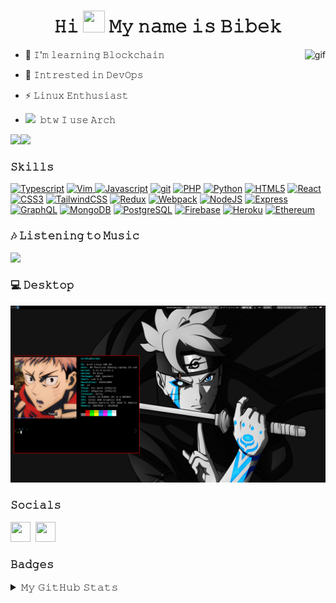 <h1 align="center"> 𝙷𝚒 <img src="https://raw.githubusercontent.com/MartinHeinz/MartinHeinz/master/wave.gif" height="35x" width="35px">  𝙼𝚢 𝚗𝚊𝚖𝚎 𝚒𝚜 𝙱𝚒𝚋𝚎𝚔  </h1>
<img align="right" alt="gif" src="https://media2.giphy.com/media/AYy9YYXHmsGek/giphy.gif" height="200px">

 *  🌱 𝙸'𝚖 𝚕𝚎𝚊𝚛𝚗𝚒𝚗𝚐 𝙱𝚕𝚘𝚌𝚔𝚌𝚑𝚊𝚒𝚗

 *  🧠  𝙸𝚗𝚝𝚛𝚎𝚜𝚝𝚎𝚍 𝚒𝚗 𝙳𝚎𝚟𝙾𝚙𝚜
 
 *  ⚡  𝙻𝚒𝚗𝚞𝚡 𝙴𝚗𝚝𝚑𝚞𝚜𝚒𝚊𝚜𝚝

 *  <img src="https://upload.wikimedia.org/wikipedia/commons/thumb/a/a5/Archlinux-icon-crystal-64.svg/98px-Archlinux-icon-crystal-64.svg.png?20151125181813" width="30px">&nbsp; 𝚋𝚝𝚠 𝙸 𝚞𝚜𝚎 𝙰𝚛𝚌𝚑  


<a href="https://www.twitter.com/morphhyy" target="_blank" rel="noreferrer"><img
src="https://img.shields.io/twitter/follow/morphhyy?logo=twitter&style=for-the-badge&color=0891b2&labelColor=1c1917"/></a><a href="https://www.github.com/morphhyy" target="_blank" rel="noreferrer"><img
src="https://img.shields.io/github/followers/morphhyy?logo=github&style=for-the-badge&color=0891b2&labelColor=1c1917" /></a>


### 𝚂𝚔𝚒𝚕𝚕𝚜

<p align="left">
<a href="https://www.typescriptlang.org/" target="_blank" rel="noreferrer"><img src="https://raw.githubusercontent.com/danielcranney/readme-generator/main/public/icons/skills/typescript-colored.svg" width="36" height="36" alt="Typescript" /></a>   
<a href="https://www.vim.org/" target="_blank" rel="noreferrer"><img src="https://upload.wikimedia.org/wikipedia/commons/thumb/9/9f/Vimlogo.svg/544px-Vimlogo.svg.png?20150726190850" width="36" height="36" alt="Vim" />
<a href="https://developer.mozilla.org/en-US/docs/Web/JavaScript" target="_blank" rel="noreferrer"><img src="https://raw.githubusercontent.com/danielcranney/readme-generator/main/public/icons/skills/javascript-colored.svg" width="36" height="36" alt="Javascript" /></a>
<a href="https://git-scm.com/" target="_blank" rel="noreferrer"><img src="https://img.icons8.com/color/48/000000/git.png" width="36" height="36" alt="git" /></a>
<a href="https://www.php.net/" target="_blank" rel="noreferrer"><img src="https://raw.githubusercontent.com/danielcranney/readme-generator/main/public/icons/skills/php-colored.svg" width="36" height="36" alt="PHP" /></a>
<a href="https://www.python.org/" target="_blank" rel="noreferrer"><img src="https://raw.githubusercontent.com/danielcranney/readme-generator/main/public/icons/skills/python-colored.svg" width="36" height="36" alt="Python" /></a>
<a href="https://developer.mozilla.org/en-US/docs/Glossary/HTML5" target="_blank" rel="noreferrer"><img src="https://raw.githubusercontent.com/danielcranney/readme-generator/main/public/icons/skills/html5-colored.svg" width="36" height="36" alt="HTML5" /></a>
<a href="https://reactjs.org/" target="_blank" rel="noreferrer"><img src="https://raw.githubusercontent.com/danielcranney/readme-generator/main/public/icons/skills/react-colored.svg" width="36" height="36" alt="React" /></a>
<a href="https://www.w3.org/TR/CSS/#css" target="_blank" rel="noreferrer"><img src="https://raw.githubusercontent.com/danielcranney/readme-generator/main/public/icons/skills/css3-colored.svg" width="36" height="36" alt="CSS3" /></a>
<a href="https://tailwindcss.com/" target="_blank" rel="noreferrer"><img src="https://raw.githubusercontent.com/danielcranney/readme-generator/main/public/icons/skills/tailwindcss-colored.svg" width="36" height="36" alt="TailwindCSS" /></a>
<a href="https://redux.js.org/" target="_blank" rel="noreferrer"><img src="https://raw.githubusercontent.com/danielcranney/readme-generator/main/public/icons/skills/redux-colored.svg" width="36" height="36" alt="Redux" /></a>
<a href="https://webpack.js.org/" target="_blank" rel="noreferrer"><img src="https://raw.githubusercontent.com/danielcranney/readme-generator/main/public/icons/skills/webpack-colored.svg" width="36" height="36" alt="Webpack" /></a>
<a href="https://nodejs.org/en/" target="_blank" rel="noreferrer"><img src="https://raw.githubusercontent.com/danielcranney/readme-generator/main/public/icons/skills/nodejs-colored.svg" width="36" height="36" alt="NodeJS" /></a>
<a href="https://expressjs.com/" target="_blank" rel="noreferrer"><img src="https://raw.githubusercontent.com/danielcranney/readme-generator/main/public/icons/skills/express-colored.svg" width="36" height="36" alt="Express" /></a>
<a href="https://graphql.org/" target="_blank" rel="noreferrer"><img src="https://raw.githubusercontent.com/danielcranney/readme-generator/main/public/icons/skills/graphql-colored.svg" width="36" height="36" alt="GraphQL" /></a>
<a href="https://www.mongodb.com/" target="_blank" rel="noreferrer"><img src="https://raw.githubusercontent.com/danielcranney/readme-generator/main/public/icons/skills/mongodb-colored.svg" width="36" height="36" alt="MongoDB" /></a>
<a href="https://www.postgresql.org/" target="_blank" rel="noreferrer"><img src="https://raw.githubusercontent.com/danielcranney/readme-generator/main/public/icons/skills/postgresql-colored.svg" width="36" height="36" alt="PostgreSQL" /></a>
<a href="https://firebase.google.com/" target="_blank" rel="noreferrer"><img src="https://raw.githubusercontent.com/danielcranney/readme-generator/main/public/icons/skills/firebase-colored.svg" width="36" height="36" alt="Firebase" /></a>
<a href="https://www.heroku.com/" target="_blank" rel="noreferrer"><img src="https://raw.githubusercontent.com/danielcranney/readme-generator/main/public/icons/skills/heroku-colored.svg" width="36" height="36" alt="Heroku" /></a>
<a href="https://ethereum.org/en/" target="_blank" rel="noreferrer"><img src="https://raw.githubusercontent.com/danielcranney/readme-generator/main/public/icons/skills/ethereum-colored.svg" width="36" height="36" alt="Ethereum" /></a>
</p>


### 🎶 𝙻𝚒𝚜𝚝𝚎𝚗𝚒𝚗𝚐 𝚝𝚘 𝙼𝚞𝚜𝚒𝚌
<p align="left"><a href="https://open.spotify.com/user/ptd39ulan9e25p598awxfsb6v?si=756a3d1d312f4033"><img src="https://spotify-playingg.herokuapp.com/"></a></p>


### 💻 𝙳𝚎𝚜𝚔𝚝𝚘𝚙
![](images/arch.png)


### 𝚂𝚘𝚌𝚒𝚊𝚕𝚜
<p align="left"> 
<a href="https://www.twitter.com/morphhyy" target="_blank" rel="noreferrer"><img src="https://raw.githubusercontent.com/danielcranney/readme-generator/main/public/icons/socials/twitter.svg" width="32" height="32" /></a>&nbsp;
<a href="https://linkedin.com/in/morphhyy" target="_blank" rel="noreferrer"><img src="https://raw.githubusercontent.com/rahuldkjain/github-profile-readme-generator/master/src/images/icons/Social/linked-in-alt.svg" width="32" height="32" /></a>
</p>

### 𝙱𝚊𝚍𝚐𝚎𝚜

<details>
<summary style="font-size: 16px">𝙼𝚢 𝙶𝚒𝚝𝙷𝚞𝚋 𝚂𝚝𝚊𝚝𝚜</summary>
<p align="center">
<a href="http://www.github.com/morphhyy"><img src="https://github-readme-stats.vercel.app/api?username=morphhyy&show_icons=true&hide=&count_private=true&title_color=0891b2&text_color=ffffff&icon_color=0891b2&bg_color=0D1117&hide_border=true&show_icons=true" alt="morphhyy's GitHub stats" /></a><a href="http://www.github.com/morphhyy"><img src="https://github-readme-streak-stats.herokuapp.com/?user=morphhyy&stroke=ffffff&background=0D1117&ring=0891b2&fire=0891b2&currStreakNum=ffffff&currStreakLabel=0891b2&sideNums=ffffff&sideLabels=ffffff&dates=ffffff&hide_border=true" /></a<a href="http://www.github.com/morphhyy"><img src="https://github-readme-activity-graph.cyclic.app/graph?username=morphhyy&bg_color=0D1117&color=ffffff&line=0891b2&point=ffffff&area_color=1c1917&area=true&hide_border=true&custom_title=GitHub%20Commits%20Graph" alt="GitHub Commits Graph" /></a>
</details>
</p>


